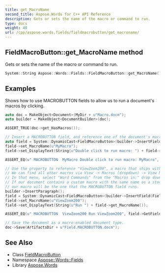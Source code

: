 ```yaml
---
title: get_MacroName
second_title: Aspose.Words for C++ API Reference
description: Gets or sets the name of the macro or command to run.
type: docs
weight: 40
url: /cpp/aspose.words.fields/fieldmacrobutton/get_macroname/
---
```

## FieldMacroButton::get_MacroName method


Gets or sets the name of the macro or command to run.

```cpp
System::String Aspose::Words::Fields::FieldMacroButton::get_MacroName()
```


## Examples



Shows how to use MACROBUTTON fields to allow us to run a document's macros by clicking. 
```cpp
auto doc = MakeObject<Document>(MyDir + u"Macro.docm");
auto builder = MakeObject<DocumentBuilder>(doc);

ASSERT_TRUE(doc->get_HasMacros());

// Insert a MACROBUTTON field, and reference one of the document's macros by name in the MacroName property.
auto field = System::DynamicCast<FieldMacroButton>(builder->InsertField(FieldType::FieldMacroButton, true));
field->set_MacroName(u"MyMacro");
field->set_DisplayText(String(u"Double click to run macro: ") + field->get_MacroName());

ASSERT_EQ(u" MACROBUTTON  MyMacro Double click to run macro: MyMacro", field->GetFieldCode());

// Use the property to reference "ViewZoom200", a macro that ships with Microsoft Word.
// We can find all other macros via View -> Macros (dropdown) -> View Macros.
// In that menu, select "Word Commands" from the "Macros in:" drop down.
// If our document contains a custom macro with the same name as a stock macro,
// our macro will be the one that the MACROBUTTON field runs.
builder->InsertParagraph();
field = System::DynamicCast<FieldMacroButton>(builder->InsertField(FieldType::FieldMacroButton, true));
field->set_MacroName(u"ViewZoom200");
field->set_DisplayText(String(u"Run ") + field->get_MacroName());

ASSERT_EQ(u" MACROBUTTON  ViewZoom200 Run ViewZoom200", field->GetFieldCode());

// Save the document as a macro-enabled document type.
doc->Save(ArtifactsDir + u"Field.MACROBUTTON.docm");
```

## See Also

* Class [FieldMacroButton](../)
* Namespace [Aspose::Words::Fields](../../)
* Library [Aspose.Words](../../../)
